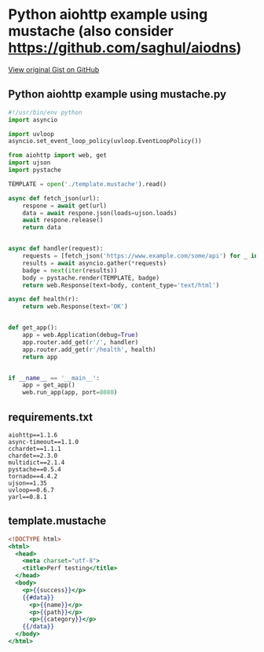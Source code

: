# Python aiohttp example using mustache (also consider https://github.com/saghul/aiodns)

[View original Gist on GitHub](https://gist.github.com/Integralist/1670fa65ad8f685d35a5235b3fba7af0)

## Python aiohttp example using mustache.py

```python
#!/usr/bin/env python
import asyncio

import uvloop
asyncio.set_event_loop_policy(uvloop.EventLoopPolicy())

from aiohttp import web, get
import ujson
import pystache

TEMPLATE = open('./template.mustache').read()

async def fetch_json(url):
    respone = await get(url)
    data = await respone.json(loads=ujson.loads)
    await respone.release()
    return data


async def handler(request):
    requests = [fetch_json('https://www.example.com/some/api') for _ in range(3)]
    results = await asyncio.gather(*requests)
    badge = next(iter(results))
    body = pystache.render(TEMPLATE, badge)
    return web.Response(text=body, content_type='text/html')

async def health(r):
    return web.Response(text='OK')


def get_app():
    app = web.Application(debug=True)
    app.router.add_get(r'/', handler)
    app.router.add_get(r'/health', health)
    return app


if __name__ == '__main__':
    app = get_app()
    web.run_app(app, port=8080)
```

## requirements.txt

```pip requirements
aiohttp==1.1.6
async-timeout==1.1.0
cchardet==1.1.1
chardet==2.3.0
multidict==2.1.4
pystache==0.5.4
tornado==4.4.2
ujson==1.35
uvloop==0.6.7
yarl==0.8.1
```

## template.mustache

```mustache
<!DOCTYPE html>
<html>
  <head>
    <meta charset="utf-8">
    <title>Perf testing</title>
  </head>
  <body>
    <p>{{success}}</p>
    {{#data}}
      <p>{{name}}</p>
      <p>{{path}}</p>
      <p>{{category}}</p>
    {{/data}}
  </body>
</html>
```

